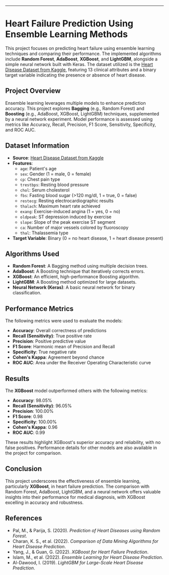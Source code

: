 ---

# Heart Failure Prediction Using Ensemble Learning Methods

This project focuses on predicting heart failure using ensemble learning techniques and comparing their performance. The implemented algorithms include **Random Forest**, **AdaBoost**, **XGBoost**, and **LightGBM**, alongside a simple neural network built with Keras. The dataset utilized is the [Heart Disease Dataset from Kaggle](https://www.kaggle.com/datasets/redwankarimsony/heart-disease-data), featuring 13 clinical attributes and a binary target variable indicating the presence or absence of heart disease.

## Project Overview

Ensemble learning leverages multiple models to enhance prediction accuracy. This project explores **Bagging** (e.g., Random Forest) and **Boosting** (e.g., AdaBoost, XGBoost, LightGBM) techniques, supplemented by a neural network experiment. Model performance is assessed using metrics like Accuracy, Recall, Precision, F1 Score, Sensitivity, Specificity, and ROC AUC.

## Dataset Information

- **Source**: [Heart Disease Dataset from Kaggle](https://www.kaggle.com/datasets/redwankarimsony/heart-disease-data)
- **Features**:
  - `age`: Patient's age
  - `sex`: Gender (1 = male, 0 = female)
  - `cp`: Chest pain type
  - `trestbps`: Resting blood pressure
  - `chol`: Serum cholesterol
  - `fbs`: Fasting blood sugar (>120 mg/dl, 1 = true, 0 = false)
  - `restecg`: Resting electrocardiographic results
  - `thalach`: Maximum heart rate achieved
  - `exang`: Exercise-induced angina (1 = yes, 0 = no)
  - `oldpeak`: ST depression induced by exercise
  - `slope`: Slope of the peak exercise ST segment
  - `ca`: Number of major vessels colored by fluoroscopy
  - `thal`: Thalassemia type
- **Target Variable**: Binary (0 = no heart disease, 1 = heart disease present)

## Algorithms Used

- **Random Forest**: A Bagging method using multiple decision trees.
- **AdaBoost**: A Boosting technique that iteratively corrects errors.
- **XGBoost**: An efficient, high-performance Boosting algorithm.
- **LightGBM**: A Boosting method optimized for large datasets.
- **Neural Network (Keras)**: A basic neural network for binary classification.

## Performance Metrics

The following metrics were used to evaluate the models:
- **Accuracy**: Overall correctness of predictions
- **Recall (Sensitivity)**: True positive rate
- **Precision**: Positive predictive value
- **F1 Score**: Harmonic mean of Precision and Recall
- **Specificity**: True negative rate
- **Cohen's Kappa**: Agreement beyond chance
- **ROC AUC**: Area under the Receiver Operating Characteristic curve

## Results

The **XGBoost** model outperformed others with the following metrics:
- **Accuracy**: 98.05%
- **Recall (Sensitivity)**: 96.05%
- **Precision**: 100.00%
- **F1 Score**: 0.98
- **Specificity**: 100.00%
- **Cohen's Kappa**: 0.96
- **ROC AUC**: 0.99

These results highlight XGBoost's superior accuracy and reliability, with no false positives. Performance details for other models are also available in the project for comparison.

## Conclusion

This project underscores the effectiveness of ensemble learning, particularly **XGBoost**, in heart failure prediction. The comparison with Random Forest, AdaBoost, LightGBM, and a neural network offers valuable insights into their performance for medical diagnosis, with XGBoost excelling in accuracy and robustness.

## References

- Pal, M., & Parija, S. (2020). *Prediction of Heart Diseases using Random Forest*.
- Charan, K. S., et al. (2022). *Comparison of Data Mining Algorithms for Heart Disease Prediction*.
- Yang, J., & Guan, G. (2022). *XGBoost for Heart Failure Prediction*.
- Islam, M., et al. (2022). *Ensemble Learning for Heart Disease Prediction*.
- Al-Dawood, I. (2019). *LightGBM for Large-Scale Heart Disease Prediction*.

